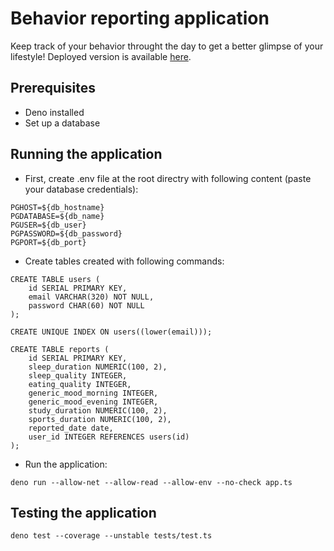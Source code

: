 # Behavior reporting application
Keep track of your behavior throught the day to get a better glimpse of your lifestyle!
Deployed version is available [here](https://behavior-report.herokuapp.com).
## Prerequisites
* Deno installed
* Set up a database
## Running the application
* First, create .env file at the root directry with following content (paste your database credentials):
```
PGHOST=${db_hostname} 
PGDATABASE=${db_name}
PGUSER=${db_user}
PGPASSWORD=${db_password}
PGPORT=${db_port}
```
* Create tables created with following commands:
```
CREATE TABLE users (
    id SERIAL PRIMARY KEY,
    email VARCHAR(320) NOT NULL,
    password CHAR(60) NOT NULL
);

CREATE UNIQUE INDEX ON users((lower(email)));

CREATE TABLE reports (
    id SERIAL PRIMARY KEY,
    sleep_duration NUMERIC(100, 2),
    sleep_quality INTEGER,
    eating_quality INTEGER,
    generic_mood_morning INTEGER,
    generic_mood_evening INTEGER,
    study_duration NUMERIC(100, 2),
    sports_duration NUMERIC(100, 2),
    reported_date date,
    user_id INTEGER REFERENCES users(id)
);
```

* Run the application:
```
deno run --allow-net --allow-read --allow-env --no-check app.ts
```
## Testing the application
```
deno test --coverage --unstable tests/test.ts
```